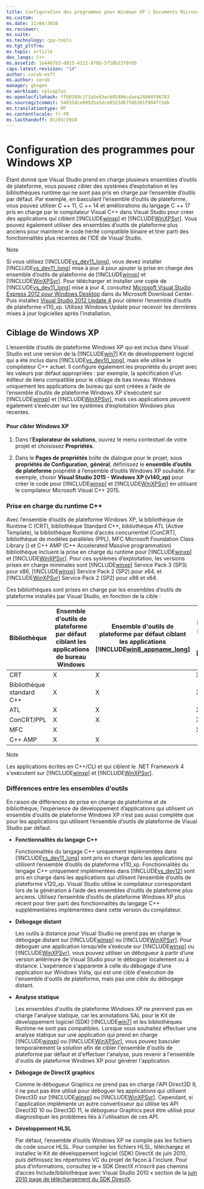 ```yaml
---
title: Configuration des programmes pour Windows XP | Documents Microsoft
ms.custom: 
ms.date: 11/04/2016
ms.reviewer: 
ms.suite: 
ms.technology: cpp-tools
ms.tgt_pltfrm: 
ms.topic: article
dev_langs: C++
ms.assetid: 1e4487b3-d815-4123-878b-5718b22f0fd5
caps.latest.revision: "14"
author: corob-msft
ms.author: corob
manager: ghogen
ms.workload: cplusplus
ms.openlocfilehash: ff80109c1f3a5e03ecb85406cdaea24804f96783
ms.sourcegitcommit: 54035dce0992ba5dce0323d67f86301f994ff3db
ms.translationtype: MT
ms.contentlocale: fr-FR
ms.lasthandoff: 01/03/2018
---
```

# <a name="configuring-programs-for-windows-xp"></a>Configuration des programmes pour Windows XP
Étant donné que Visual Studio prend en charge plusieurs ensembles d’outils de plateforme, vous pouvez cibler des systèmes d’exploitation et les bibliothèques runtime qui ne sont pas pris en charge par l’ensemble d’outils par défaut. Par exemple, en basculant l’ensemble d’outils de plateforme, vous pouvez utiliser C ++ 11, C ++ 14 et améliorations du langage C ++ 17 pris en charge par le compilateur Visual C++ dans Visual Studio pour créer des applications qui ciblent [!INCLUDE[winxp](../build/includes/winxp_md.md)] et [!INCLUDE[WinXPSvr](../build/includes/winxpsvr_md.md)]. Vous pouvez également utiliser des ensembles d’outils de plateforme plus anciens pour maintenir le code hérité compatible binaire et tirer parti des fonctionnalités plus récentes de l’IDE de Visual Studio.  
  
> [!NOTE]
>  Si vous utilisez [!INCLUDE[vs_dev11_long](../build/includes/vs_dev11_long_md.md)], vous devez installer [!INCLUDE[vs_dev11_long](../build/includes/vs_dev11_long_md.md)] mise à jour 4 pour ajouter la prise en charge des ensemble d’outils de plateforme de [!INCLUDE[winxp](../build/includes/winxp_md.md)] et [!INCLUDE[WinXPSvr](../build/includes/winxpsvr_md.md)]. Pour télécharger et installer une copie de [!INCLUDE[vs_dev11_long](../build/includes/vs_dev11_long_md.md)] mise à jour 4, consultez [Microsoft Visual Studio Express 2012 pour Windows Desktop](http://go.microsoft.com/fwlink/p/?linkid=265464) dans du Microsoft Download Center. Puis installez [Visual Studio 2012 Update 4](http://go.microsoft.com/fwlink/p/?linkid=335900) pour obtenir l’ensemble d’outils de plateforme v110_xp. Utilisez Windows Update pour recevoir les dernières mises à jour logicielles après l'installation.  
  
## <a name="windows-xp-targeting-experience"></a>Ciblage de Windows XP  
 L’ensemble d’outils de plateforme Windows XP qui est inclus dans Visual Studio est une version de la [!INCLUDE[win7](../build/includes/win7_md.md)] Kit de développement logiciel qui a été inclus dans [!INCLUDE[vs_dev10_long](../build/includes/vs_dev10_long_md.md)], mais elle utilise le compilateur C++ actuel. Il configure également les propriétés du projet avec les valeurs par défaut appropriées : par exemple, la spécification d'un éditeur de liens compatible pour le ciblage de bas niveau. Windows uniquement les applications de bureau qui sont créées à l’aide de l’ensemble d’outils de plateforme Windows XP s’exécutent sur [!INCLUDE[winxp](../build/includes/winxp_md.md)] et [!INCLUDE[WinXPSvr](../build/includes/winxpsvr_md.md)], mais ces applications peuvent également s’exécuter sur les systèmes d’exploitation Windows plus récentes.  
  
#### <a name="to-target-windows-xp"></a>Pour cibler Windows XP  
  
1.  Dans l’**Explorateur de solutions**, ouvrez le menu contextuel de votre projet et choisissez **Propriétés**.  
  
2.  Dans le **Pages de propriétés** boîte de dialogue pour le projet, sous **propriétés de Configuration**, **général**, définissez le **ensemble d’outils de plateforme** propriété à l’ensemble d’outils Windows XP souhaité. Par exemple, choisir **Visual Studio 2015 - Windows XP (v140_xp)** pour créer le code pour [!INCLUDE[winxp](../build/includes/winxp_md.md)] et [!INCLUDE[WinXPSvr](../build/includes/winxpsvr_md.md)] en utilisant le compilateur Microsoft Visual C++ 2015.  
  
### <a name="c-runtime-support"></a>Prise en charge du runtime C++  
 Avec l’ensemble d’outils de plateforme Windows XP, la bibliothèque de Runtime C (CRT), bibliothèque Standard C++, bibliothèque ATL (Active Template), la bibliothèque Runtime d’accès concurrentiel (ConCRT), bibliothèque de modèles parallèles (PPL), MFC Microsoft Foundation Class Library () et C++ AMP (C++ Accelerated Massive programmation) bibliothèque incluent la prise en charge du runtime pour [!INCLUDE[winxp](../build/includes/winxp_md.md)] et [!INCLUDE[WinXPSvr](../build/includes/winxpsvr_md.md)]. Pour ces systèmes d’exploitation, les versions prises en charge minimales sont [!INCLUDE[winxp](../build/includes/winxp_md.md)] Service Pack 3 (SP3) pour x86, [!INCLUDE[winxp](../build/includes/winxp_md.md)] Service Pack 2 (SP2) pour x64, et [!INCLUDE[WinXPSvr](../build/includes/winxpsvr_md.md)] Service Pack 2 (SP2) pour x86 et x64.  
  
 Ces bibliothèques sont prises en charge par les ensembles d’outils de plateforme installés par Visual Studio, en fonction de la cible :  
  
|Bibliothèque|Ensemble d'outils de plateforme par défaut ciblant les applications de bureau Windows|Ensemble d'outils de plateforme par défaut ciblant les applications [!INCLUDE[win8_appname_long](../build/includes/win8_appname_long_md.md)]|Ensemble d'outils de plateforme Windows XP ciblant [!INCLUDE[winxp](../build/includes/winxp_md.md)], [!INCLUDE[WinXPSvr](../build/includes/winxpsvr_md.md)]|  
|-------------|-------------------------------------------------------------|---------------------------------------------------------------------------------------------------------------|-----------------------------------------------------------------------------------------------------------------------------------------------------------|  
|CRT|X|X|X|  
|Bibliothèque standard C++|X|X|X|  
|ATL|X|X|X|  
|ConCRT/PPL|X|X|X|  
|MFC|X||X|  
|C++ AMP|X|X||  
  
> [!NOTE]
>  Les applications écrites en C++/CLI et qui ciblent le .NET Framework 4 s'exécutent sur [!INCLUDE[winxp](../build/includes/winxp_md.md)] et [!INCLUDE[WinXPSvr](../build/includes/winxpsvr_md.md)].  
  
### <a name="differences-between-the-toolsets"></a>Différences entre les ensembles d'outils  
 En raison de différences de prise en charge de plateforme et de bibliothèque, l’expérience de développement d’applications qui utilisent un ensemble d’outils de plateforme Windows XP n’est pas aussi complète que pour les applications qui utilisent l’ensemble d’outils de plateforme de Visual Studio par défaut.  
  
-   **Fonctionnalités du langage C++**  
  
     Fonctionnalités du langage C++ uniquement implémentées dans [!INCLUDE[vs_dev11_long](../build/includes/vs_dev11_long_md.md)] sont pris en charge dans les applications qui utilisent l’ensemble d’outils de plateforme v110_xp. Fonctionnalités du langage C++ uniquement implémentées dans [!INCLUDE[vs_dev12](../atl-mfc-shared/includes/vs_dev12_md.md)] sont pris en charge dans les applications qui utilisent l’ensemble d’outils de plateforme v120_xp. Visual Studio utilise le compilateur correspondant lors de la génération à l’aide des ensembles d’outils de plateforme plus anciens. Utilisez l’ensemble d’outils de plateforme Windows XP plus récent pour tirer parti des fonctionnalités du langage C++ supplémentaires implémentées dans cette version du compilateur.  
  
-   **Débogage distant**  
  
     Les outils à distance pour Visual Studio ne prend pas en charge le débogage distant sur [!INCLUDE[winxp](../build/includes/winxp_md.md)] ou [!INCLUDE[WinXPSvr](../build/includes/winxpsvr_md.md)]. Pour déboguer une application lorsqu’elle s’exécute sur [!INCLUDE[winxp](../build/includes/winxp_md.md)] ou [!INCLUDE[WinXPSvr](../build/includes/winxpsvr_md.md)], vous pouvez utiliser un débogueur à partir d’une version antérieure de Visual Studio pour le déboguer localement ou à distance. L'expérience s'apparente à celle du débogage d'une application sur Windows Vista, qui est une cible d'exécution de l'ensemble d'outils de plateforme, mais pas une cible du débogage distant.  
  
-   **Analyse statique**  
  
     Les ensembles d'outils de plateforme Windows XP ne prennent pas en charge l'analyse statique, car les annotations SAL pour le Kit de développement logiciel (SDK) [!INCLUDE[win7](../build/includes/win7_md.md)] et les bibliothèques Runtime ne sont pas compatibles. Lorsque vous souhaitez effectuer une analyse statique sur une application qui prend en charge [!INCLUDE[winxp](../build/includes/winxp_md.md)] ou [!INCLUDE[WinXPSvr](../build/includes/winxpsvr_md.md)], vous pouvez basculer temporairement la solution afin de cibler l'ensemble d'outils de plateforme par défaut et d'effectuer l'analyse, puis revenir à l'ensemble d'outils de plateforme Windows XP pour générer l'application.  
  
-   **Débogage de DirectX graphics**  
  
     Comme le débogueur Graphics ne prend pas en charge l'API Direct3D 9, il ne peut pas être utilisé pour déboguer les applications qui utilisent Direct3D sur [!INCLUDE[winxp](../build/includes/winxp_md.md)] ou [!INCLUDE[WinXPSvr](../build/includes/winxpsvr_md.md)]. Cependant, si l'application implémente un autre convertisseur qui utilise les API Direct3D 10 ou Direct3D 11, le débogueur Graphics peut être utilisé pour diagnostiquer les problèmes liés à l'utilisation de ces API.  
  
-   **Développement HLSL**  
  
     Par défaut, l’ensemble d’outils Windows XP ne compile pas les fichiers de code source HLSL. Pour compiler les fichiers HLSL, téléchargez et installez le Kit de développement logiciel (SDK) DirectX de juin 2010, puis définissez les répertoires VC du projet de façon à l'inclure. Pour plus d’informations, consultez le « SDK DirectX n’inscrit pas chemins d’accès Include/bibliothèque avec Visual Studio 2010 « section de la [juin 2010 page de téléchargement du SDK DirectX](http://www.microsoft.com/download/details.aspx?displaylang=en&id=6812).
